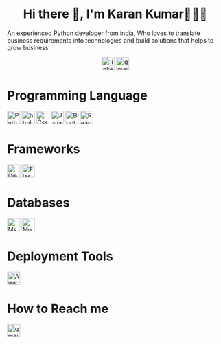 <h1 align="center">Hi there 👋, I'm Karan Kumar👨🏻‍💻</h1>
<p>An experienced Python developer from india,
Who loves to translate business
requirements into technologies and build
solutions that helps to grow business</p>
<div align="center">
 <a href="https://www.linkedin.com/in/mrkaran-kumar/"> <img  src="https://img.shields.io/static/v1?message=LinkedIn&logo=linkedin&label=&color=0077B5&logoColor=white&labelColor=&style=for-the-badge" height="30" alt="linkedin logo"/></a> <a href="https://mail.google.com/mail/u/0/#inbox?compose=CllgCJNstspnLlGLBcHcjSLJqRBcRccvbHmrCfWRPxPvQMFCphKXbQqqRpwkrxwTzClrJxqNhWg"> <img src="https://img.shields.io/static/v1?message=Gmail&logo=gmail&label=&color=EA4335&logoColor=white&labelColor=&style=for-the-badge" height="30" alt="gmail logo"  /></a>
 
</div>

<h1>Programming Language</h1>
<div align="left">
 <a href="https://www.python.org/"><img src="https://img.shields.io/static/v1?message=PYTHON&logo=Python&label=&color=0077B5&logoColor=yellow&labelColor=&style=for-the-badge" height="30" alt="Python logo"/></a>

<img src="https://img.shields.io/static/v1?message=HTML&logo=HTML5&label=&color=EA4335&logoColor=white&labelColor=&style=for-the-badge" height="30" alt="html logo"/>
<img src="https://img.shields.io/static/v1?message=CSS&logo=CSS3&label=&color=264de4&logoColor=white&labelColor=&style=for-the-badge" height="30" alt="Css3 logo"/>
<a href="https://www.javascript.com/"><img src="https://img.shields.io/static/v1?message=JavaScript&logo=JavaScript&label=&color=323330&logoColor=f0db4f&labelColor=&style=for-the-badge" height="30" alt="JavaScript logo"/></a> <a href="https://getbootstrap.com/" ><img src="https://img.shields.io/static/v1?message=Bootstrap&logo=Bootstrap&label=&color=6f42c1&logoColor=white&labelColor=&style=for-the-badge" height="30" alt="Bootstrap logo"/></a> <a href="https://react.dev/"><img src="https://img.shields.io/static/v1?message=Reactjs&logo=React&label=&color=white&logoColor=blue&labelColor=&style=for-the-badge" height="30" alt="React logo"/></a> 
  
</div>



<h1>Frameworks</h1>
<div align="left">
<img src="https://img.shields.io/static/v1?message=DJANGO&logo=django&label=&color=092e20&logoColor=white&labelColor=&style=for-the-badge" height="30" alt="Django logo"/>
<img src="https://img.shields.io/static/v1?message=FLASK&logo=Flask&label=&color=white&logoColor=black&labelColor=&style=for-the-badge" height="30" alt="Flask logo"/>
  
</div>

<h1>Databases</h1>
<div align="left">
<img src="https://img.shields.io/static/v1?message=MYSQL&logo=Mysql&label=&color=00758F&logoColor=F29111&labelColor=&style=for-the-badge" height="30" alt="Msql logo"/>
<img src="https://img.shields.io/static/v1?message=MONGODB&logo=Mongodb&label=&color=E8E7D5&logoColor=4DB33D&labelColor=&style=for-the-badge" height="30" alt="Mongodb logo"/>
  
</div>

<h1>Deployment Tools</h1>
<div align="left">
<img src="https://img.shields.io/static/v1?message=AWS&logo=AWS&label=&color=232f3e&logoColor=FF9900&labelColor=&style=for-the-badge" height="30" alt="AWS logo"/>
  
</div>

<h1>How to Reach me</h1>
<div align="left">
  <img src="https://img.shields.io/static/v1?message=Gmail&logo=gmail&label=&color=EA4335&logoColor=white&labelColor=&style=for-the-badge" height="30" alt="gmail logo"  />
</div>

